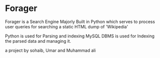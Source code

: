 # Forager

Forager is a Search Engine Majorly Built in Python which serves to process user queries for searching a static HTML dump of 'Wikipedia'

Python is used for Parsing and indexing
MySQL DBMS is used for Indexing the parsed data and managing it. 

a project by sohaib, Umar and Muhammad ali

